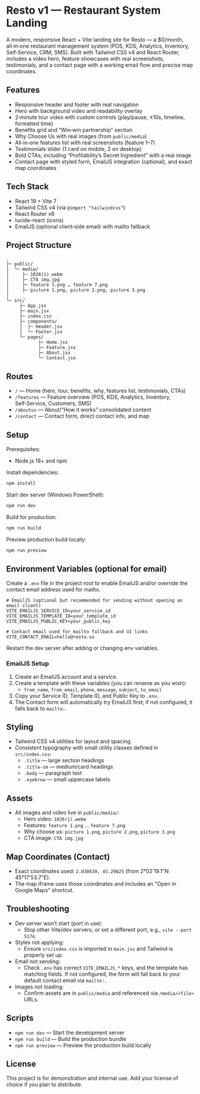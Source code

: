 # Resto v1 — Restaurant System Landing

A modern, responsive React + Vite landing site for Resto — a $0/month, all‑in‑one restaurant management system (POS, KDS, Analytics, Inventory, Self‑Service, CRM, SMS). Built with Tailwind CSS v4 and React Router, includes a video hero, feature showcases with real screenshots, testimonials, and a contact page with a working email flow and precise map coordinates.

## Features

- Responsive header and footer with real navigation
- Hero with background video and readability overlay
- 2‑minute tour video with custom controls (play/pause, ±10s, timeline, formatted time)
- Benefits grid and “Win‑win partnership” section
- Why Choose Us with real images (from `public/media`)
- All‑in‑one features list with real screenshots (feature 1–7)
- Testimonials slider (1 card on mobile, 2 on desktop)
- Bold CTAs, including “Profitability’s Secret Ingredient” with a real image
- Contact page with styled form, EmailJS integration (optional), and exact map coordinates

## Tech Stack

- React 19 + Vite 7
- Tailwind CSS v4 (via `@import "tailwindcss"`)
- React Router v6
- lucide-react (icons)
- EmailJS (optional client‑side email) with mailto fallback

## Project Structure

```
.
├─ public/
│  └─ media/
│     ├─ 1026(1).webm
│     ├─ CTA img.jpg
│     ├─ feature 1.png … feature 7.png
│     ├─ picture 1.png, picture 2.png, picture 3.png
│
└─ src/
	 ├─ App.jsx
	 ├─ main.jsx
	 ├─ index.css
	 ├─ components/
	 │  ├─ Header.jsx
	 │  └─ Footer.jsx
	 └─ pages/
			├─ Home.jsx
			├─ Feature.jsx
			├─ About.jsx
			└─ Contact.jsx
```

## Routes

- `/` — Home (hero, tour, benefits, why, features list, testimonials, CTAs)
- `/features` — Feature overview (POS, KDS, Analytics, Inventory, Self‑Service, Customers, SMS)
- `/aboutus` — About/“How it works” consolidated content
- `/contact` — Contact form, direct contact info, and map

## Setup

Prerequisites:

- Node.js 18+ and npm

Install dependencies:

```powershell
npm install
```

Start dev server (Windows PowerShell):

```powershell
npm run dev
```

Build for production:

```powershell
npm run build
```

Preview production build locally:

```powershell
npm run preview
```

## Environment Variables (optional for email)

Create a `.env` file in the project root to enable EmailJS and/or override the contact email address used for mailto.

```
# EmailJS (optional but recommended for sending without opening an email client)
VITE_EMAILJS_SERVICE_ID=your_service_id
VITE_EMAILJS_TEMPLATE_ID=your_template_id
VITE_EMAILJS_PUBLIC_KEY=your_public_key

# Contact email used for mailto fallback and UI links
VITE_CONTACT_EMAIL=hello@resto.so
```

Restart the dev server after adding or changing env variables.

### EmailJS Setup

1. Create an EmailJS account and a service.
2. Create a template with these variables (you can rename as you wish):
   - `from_name`, `from_email`, `phone`, `message`, `subject`, `to_email`
3. Copy your Service ID, Template ID, and Public Key to `.env`.
4. The Contact form will automatically try EmailJS first; if not configured, it falls back to `mailto:`.

## Styling

- Tailwind CSS v4 utilities for layout and spacing.
- Consistent typography with small utility classes defined in `src/index.css`:
  - `.title` — large section headings
  - `.title-sm` — medium/card headings
  - `.body` — paragraph text
  - `.eyebrow` — small uppercase labels

## Assets

- All images and video live in `public/media/`:
  - Hero video: `1026(1).webm`
  - Features: `feature 1.png` … `feature 7.png`
  - Why choose us: `picture 1.png`, `picture 2.png`, `picture 3.png`
  - CTA image: `CTA img.jpg`

## Map Coordinates (Contact)

- Exact coordinates used: `2.038639, 45.29825` (from 2°02'19.1"N 45°17'53.7"E).
- The map iframe uses those coordinates and includes an "Open in Google Maps" shortcut.

## Troubleshooting

- Dev server won’t start (port in use):
  - Stop other Vite/dev servers; or set a different port, e.g., `vite --port 5174`.
- Styles not applying:
  - Ensure `src/index.css` is imported in `main.jsx` and Tailwind is properly set up.
- Email not sending:
  - Check `.env` has correct `VITE_EMAILJS_*` keys, and the template has matching fields. If not configured, the form will fall back to your default contact email via `mailto:`.
- Images not loading:
  - Confirm assets are in `public/media` and referenced via `/media/<file>` URLs.

## Scripts

- `npm run dev` — Start the development server
- `npm run build` — Build the production bundle
- `npm run preview` — Preview the production build locally

## License

This project is for demonstration and internal use. Add your license of choice if you plan to distribute.
